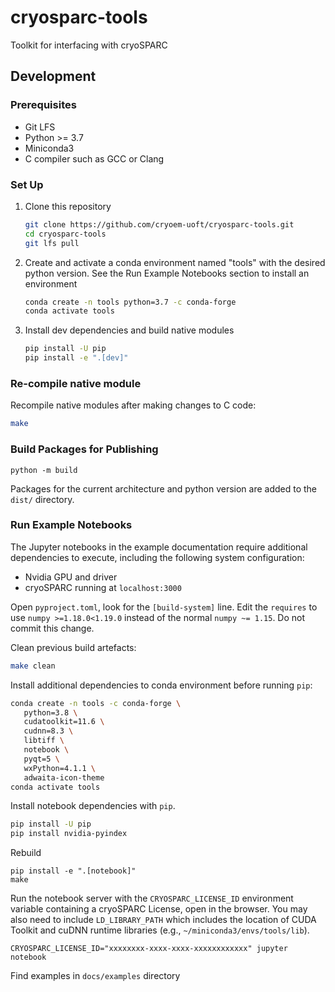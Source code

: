 cryosparc-tools
===

Toolkit for interfacing with cryoSPARC

## Development

### Prerequisites

* Git LFS
* Python >= 3.7
* Miniconda3
* C compiler such as GCC or Clang

### Set Up

1. Clone this repository
   ```sh
   git clone https://github.com/cryoem-uoft/cryosparc-tools.git
   cd cryosparc-tools
   git lfs pull
   ```
2. Create and activate a conda environment named "tools" with the desired python version. See the Run Example Notebooks section to install an environment 
   ```sh
   conda create -n tools python=3.7 -c conda-forge
   conda activate tools
   ```
3. Install dev dependencies and build native modules
   ```sh
   pip install -U pip
   pip install -e ".[dev]"
   ```

### Re-compile native module

Recompile native modules after making changes to C code:

```sh
make
```

### Build Packages for Publishing

```
python -m build
```

Packages for the current architecture and python version are added to the
`dist/` directory.


### Run Example Notebooks

The Jupyter notebooks in the example documentation require additional
dependencies to execute, including the following system configuration:

* Nvidia GPU and driver
* cryoSPARC running at `localhost:3000`

Open `pyproject.toml`, look for the `[build-system]` line. Edit the `requires`
to use `numpy >=1.18.0<1.19.0` instead of the normal `numpy ~= 1.15`. Do not
commit this change.

Clean previous build artefacts:

```sh
make clean
```

Install additional dependencies to conda environment before running `pip`:

```sh
conda create -n tools -c conda-forge \
   python=3.8 \
   cudatoolkit=11.6 \
   cudnn=8.3 \
   libtiff \
   notebook \
   pyqt=5 \
   wxPython=4.1.1 \
   adwaita-icon-theme
conda activate tools
```

Install notebook dependencies with `pip`.

```sh
pip install -U pip
pip install nvidia-pyindex
```

Rebuild

```
pip install -e ".[notebook]"
make
```

Run the notebook server with the `CRYOSPARC_LICENSE_ID` environment variable
containing a cryoSPARC License, open in the browser. You may also need to
include `LD_LIBRARY_PATH` which includes the location of CUDA Toolkit and cuDNN
runtime libraries (e.g., `~/miniconda3/envs/tools/lib`).

```
CRYOSPARC_LICENSE_ID="xxxxxxxx-xxxx-xxxx-xxxxxxxxxxxx" jupyter notebook
```

Find examples in `docs/examples` directory
